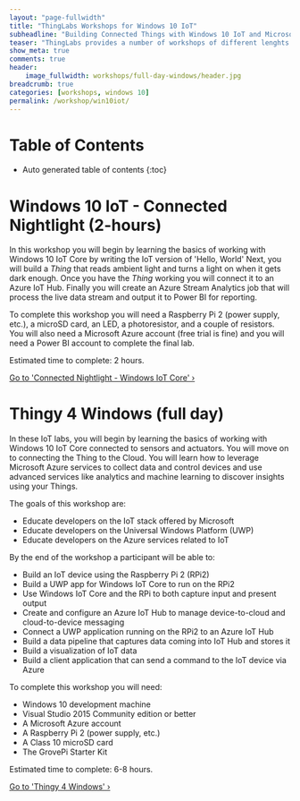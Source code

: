 ```yaml
---
layout: "page-fullwidth"
title: "ThingLabs Workshops for Windows 10 IoT"
subheadline: "Building Connected Things with Windows 10 IoT and Microsoft Azure"
teaser: "ThingLabs provides a number of workshops of different lenghts and using different technologies. These workshops can range from one-hour to a full day or more. This is the list of workshops that use Windows 10 IoT Core on a Raspberry Pi."
show_meta: true
comments: true
header: 
    image_fullwidth: workshops/full-day-windows/header.jpg
breadcrumb: true
categories: [workshops, windows 10]
permalink: /workshop/win10iot/
---
```

# Table of Contents
*  Auto generated table of contents
{:toc}

# Windows 10 IoT - Connected Nightlight (2-hours)
In this workshop you will begin by learning the basics of working with Windows 10 IoT Core by writing the IoT version of 'Hello, World' Next, you will build a _Thing_ that reads ambient light and turns a light on when it gets dark enough. Once you have the _Thing_ working you will connect it to an Azure IoT Hub. Finally you will create an Azure Stream Analytics job that will process the live data stream and output it to Power  BI for reporting. 

To complete this workshop you will need a Raspberry Pi 2 (power supply, etc.), a microSD card, an LED, a photoresistor, and a couple of resistors. You will also need a Microsoft Azure account (free trial is fine) and you will need a Power BI account to complete the final lab.

Estimated time to complete: 2 hours.

<a class="radius button small" href="{{ site.url }}/workshop/cs/nightlight/">Go to 'Connected Nightlight - Windows IoT Core' ›</a>

# Thingy 4 Windows (full day)
In these IoT labs, you will begin by learning the basics of working with Windows 10 IoT Core connected to sensors and actuators. You will move on to connecting the Thing to the Cloud. You will learn how to leverage Microsoft Azure services to collect data and control devices and use advanced services like analytics and machine learning to discover insights using your Things.

The goals of this workshop are:

+ Educate developers on the IoT stack offered by Microsoft
+ Educate developers on the Universal Windows Platform (UWP)
+ Educate developers on the Azure services related to IoT

By the end of the workshop a participant will be able to:

+ Build an IoT device using the Raspberry Pi 2 (RPi2)
+ Build a UWP app for Windows IoT Core to run on the RPi2
+ Use Windows IoT Core and the RPi to both capture input and present output
+ Create and configure an Azure IoT Hub to manage device-to-cloud and cloud-to-device messaging
+ Connect a UWP application running on the RPi2 to an Azure IoT Hub
+ Build a data pipeline that captures data coming into IoT Hub and stores it
+ Build a visualization of IoT data
+ Build a client application that can send a command to the IoT device via Azure

To complete this workshop you will need:

* Windows 10 development machine
* Visual Studio 2015 Community edition or better
* A Microsoft Azure account
* A Raspberry Pi 2 (power supply, etc.)
* A Class 10 microSD card
* The GrovePi Starter Kit

Estimated time to complete: 6-8 hours.

<a class="radius button small" href="{{ site.url }}/workshop/thingy-4-windows/">Go to 'Thingy 4 Windows' ›</a>